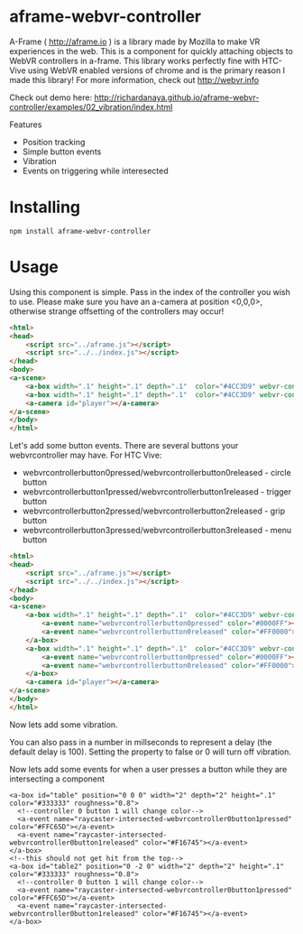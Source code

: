 # aframe-webvr-controller
A-Frame ( http://aframe.io ) is a library made by Mozilla to make VR experiences in the web.
This is a component for quickly attaching objects to WebVR controllers in a-frame. This library works perfectly fine with HTC-Vive using WebVR enabled versions of chrome and is the primary reason I made this library! For more information, check out http://webvr.info

Check out demo here: http://richardanaya.github.io/aframe-webvr-controller/examples/02_vibration/index.html

Features
* Position tracking
* Simple button events
* Vibration
* Events on triggering while interesected

# Installing

```
npm install aframe-webvr-controller
```

# Usage
Using this component is simple. Pass in the index of the controller you wish to use.  Please make sure you have an a-camera at position <0,0,0>, otherwise strange offsetting of the controllers may occur!

```html
<html>
<head>
    <script src="../aframe.js"></script>
    <script src="../../index.js"></script>
</head>
<body>
<a-scene>
    <a-box width=".1" height=".1" depth=".1"  color="#4CC3D9" webvr-controller="0"></a-box>
    <a-box width=".1" height=".1" depth=".1"  color="#4CC3D9" webvr-controller="1"></a-box>
    <a-camera id="player"></a-camera>
</a-scene>
</body>
</html>
```

Let's add some button events. There are several buttons your webvrcontroller may have. For HTC Vive:
* webvrcontrollerbutton0pressed/webvrcontrollerbutton0released - circle button
* webvrcontrollerbutton1pressed/webvrcontrollerbutton1released - trigger button
* webvrcontrollerbutton2pressed/webvrcontrollerbutton2released - grip button
* webvrcontrollerbutton3pressed/webvrcontrollerbutton3released - menu button

```html
<html>
<head>
    <script src="../aframe.js"></script>
    <script src="../../index.js"></script>
</head>
<body>
<a-scene>
    <a-box width=".1" height=".1" depth=".1"  color="#4CC3D9" webvr-controller="0">
        <a-event name="webvrcontrollerbutton0pressed" color="#0000FF"></a-event>
        <a-event name="webvrcontrollerbutton0released" color="#FF0000"></a-event>
    </a-box>
    <a-box width=".1" height=".1" depth=".1"  color="#4CC3D9" webvr-controller="1">
        <a-event name="webvrcontrollerbutton0pressed" color="#0000FF"></a-event>
        <a-event name="webvrcontrollerbutton0released" color="#FF0000"></a-event>
    </a-box>
    <a-camera id="player"></a-camera>
</a-scene>
</body>
</html>
```

Now lets add some vibration.

<html>
<head>
    <script src="../aframe.js"></script>
    <script src="../../index.js"></script>
</head>
<body>
<a-scene>
    <a-box width=".1" height=".1" depth=".1"  color="#4CC3D9" webvr-controller="0">
        <a-event name="webvrcontrollerbutton1pressed" color="#0000FF" webvr-controller-vibration="true"></a-event>
        <a-event name="webvrcontrollerbutton1released" color="#FF0000" webvr-controller-vibration="false"></a-event>
    </a-box>
    <a-box width=".1" height=".1" depth=".1"  color="#4CC3D9" webvr-controller="1">
        <a-event name="webvrcontrollerbutton1pressed" color="#0000FF" webvr-controller-vibration="true"></a-event>
        <a-event name="webvrcontrollerbutton1released" color="#FF0000" webvr-controller-vibration="false"></a-event>
    </a-box>
    <a-camera id="player"></a-camera>
</a-scene>
</body>
</html>

You can also pass in a number in millseconds to represent a delay (the default delay is 100). Setting the property to false or 0 will turn off vibration.

Now lets add some events for when a user presses a button while they are intersecting a component

<a-scene>

    <a-box id="table" position="0 0 0" width="2" depth="2" height=".1" color="#333333" roughness="0.8">
      <!--controller 0 button 1 will change color-->
      <a-event name="raycaster-intersected-webvrcontroller0button1pressed" color="#FFC65D"></a-event>
      <a-event name="raycaster-intersected-webvrcontroller0button1released" color="#F16745"></a-event>
    </a-box>
    <!--this should not get hit from the top-->
    <a-box id="table2" position="0 -2 0" width="2" depth="2" height=".1" color="#333333" roughness="0.8">
      <!--controller 0 button 1 will change color-->
      <a-event name="raycaster-intersected-webvrcontroller0button1pressed" color="#FFC65D"></a-event>
      <a-event name="raycaster-intersected-webvrcontroller0button1released" color="#F16745"></a-event>
    </a-box>

  <a-box width=".1" height=".1" depth=".1"  color="#4CC3D9" webvr-controller="0" raycaster laser>
      <a-event name="webvrcontrollerbutton1pressed" color="#0000FF" webvr-controller-vibration="true"></a-event>
      <a-event name="webvrcontrollerbutton1released" color="#FF0000" webvr-controller-vibration="false"></a-event>
  </a-box>
  <a-box width=".1" height=".1" depth=".1"  color="#4CC3D9" webvr-controller="1" raycaster laser>
      <a-event name="webvrcontrollerbutton1pressed" color="#0000FF" webvr-controller-vibration="true"></a-event>
      <a-event name="webvrcontrollerbutton1released" color="#FF0000" webvr-controller-vibration="false"></a-event>
  </a-box>
  <a-camera id="player"></a-camera>
</a-scene>
